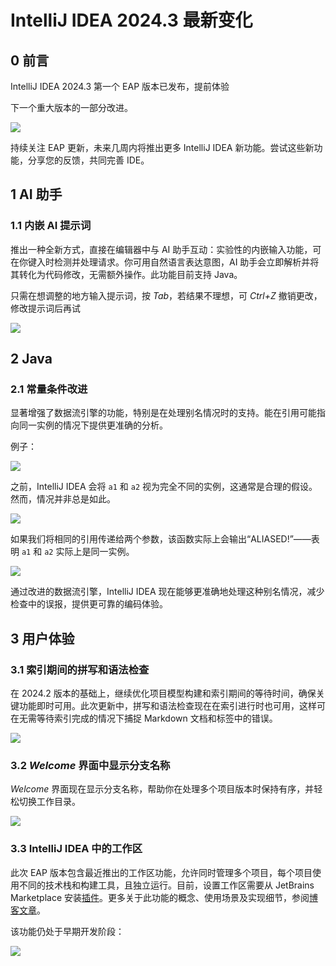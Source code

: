 # IntelliJ IDEA 2024.3 最新变化

## 0 前言

IntelliJ IDEA 2024.3 第一个 EAP 版本已发布，提前体验

下一个重大版本的一部分改进。

![](/Users/javaedge/Downloads/IDEAProjects/java-edge-master/assets/image-20240917213459861.png)

持续关注 EAP 更新，未来几周内将推出更多 IntelliJ IDEA 新功能。尝试这些新功能，分享您的反馈，共同完善 IDE。

## 1 AI 助手

### 1.1 内嵌 AI 提示词

推出一种全新方式，直接在编辑器中与 AI 助手互动：实验性的内嵌输入功能，可在你键入时检测并处理请求。你可用自然语言表达意图，AI 助手会立即解析并将其转化为代码修改，无需额外操作。此功能目前支持 Java。

只需在想调整的地方输入提示词，按 *Tab*，若结果不理想，可 *Ctrl+Z* 撤销更改，修改提示词后再试

![](https://blog.jetbrains.com/wp-content/uploads/2024/09/image-1.gif)

## 2 Java

### 2.1 常量条件改进

显著增强了数据流引擎的功能，特别是在处理别名情况时的支持。能在引用可能指向同一实例的情况下提供更准确的分析。

例子：

![](https://blog.jetbrains.com/wp-content/uploads/2024/09/image-8.png)

之前，IntelliJ IDEA 会将 `a1` 和 `a2` 视为完全不同的实例，这通常是合理的假设。然而，情况并非总是如此。

![](https://blog.jetbrains.com/wp-content/uploads/2024/09/image-7.png)

如果我们将相同的引用传递给两个参数，该函数实际上会输出“ALIASED!”——表明 `a1` 和 `a2` 实际上是同一实例。

![](https://blog.jetbrains.com/wp-content/uploads/2024/09/image.gif)

通过改进的数据流引擎，IntelliJ IDEA 现在能够更准确地处理这种别名情况，减少检查中的误报，提供更可靠的编码体验。

## 3 用户体验

### 3.1 索引期间的拼写和语法检查

在 2024.2 版本的基础上，继续优化项目模型构建和索引期间的等待时间，确保关键功能即时可用。此次更新中，拼写和语法检查现在在索引进行时也可用，这样可在无需等待索引完成的情况下捕捉 Markdown 文档和标签中的错误。

![](https://blog.jetbrains.com/wp-content/uploads/2024/09/image-4.png)

### 3.2 *Welcome* 界面中显示分支名称

*Welcome* 界面现在显示分支名称，帮助你在处理多个项目版本时保持有序，并轻松切换工作目录。

![](https://blog.jetbrains.com/wp-content/uploads/2024/09/image-3.png)

### 3.3 IntelliJ IDEA 中的工作区

此次 EAP 版本包含最近推出的工作区功能，允许同时管理多个项目，每个项目使用不同的技术栈和构建工具，且独立运行。目前，设置工作区需要从 JetBrains Marketplace 安装[插件](https://plugins.jetbrains.com/plugin/24765-multi-project-workspace)。更多关于此功能的概念、使用场景及实现细节，参阅[博客文章](https://blog.jetbrains.com/idea/2024/08/workspaces-in-intellij-idea/)。

该功能仍处于早期开发阶段：

![](https://blog.jetbrains.com/wp-content/uploads/2024/09/image-2.png)